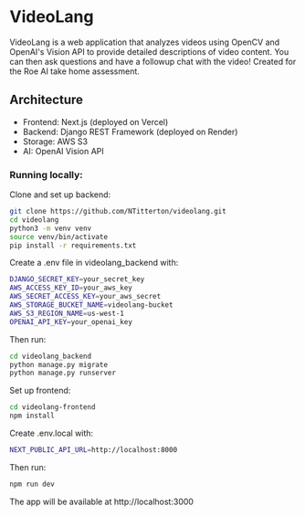 # VideoLang

VideoLang is a web application that analyzes videos using OpenCV and OpenAI's Vision API to provide detailed descriptions of video content. You can then ask questions and have a followup chat with the video! Created for the Roe AI take home assessment.

## Architecture

- Frontend: Next.js (deployed on Vercel)
- Backend: Django REST Framework (deployed on Render)
- Storage: AWS S3
- AI: OpenAI Vision API

### Running locally:
Clone and set up backend:
```bash
git clone https://github.com/NTitterton/videolang.git
cd videolang
python3 -m venv venv
source venv/bin/activate
pip install -r requirements.txt
```
Create a .env file in videolang_backend with:
```bash
DJANGO_SECRET_KEY=your_secret_key
AWS_ACCESS_KEY_ID=your_aws_key
AWS_SECRET_ACCESS_KEY=your_aws_secret
AWS_STORAGE_BUCKET_NAME=videolang-bucket
AWS_S3_REGION_NAME=us-west-1
OPENAI_API_KEY=your_openai_key
```
Then run:
```bash
cd videolang_backend
python manage.py migrate
python manage.py runserver
```
Set up frontend:
```bash
cd videolang-frontend
npm install
```
Create .env.local with:
```bash
NEXT_PUBLIC_API_URL=http://localhost:8000
```
Then run:

```bash
npm run dev
```
The app will be available at http://localhost:3000

